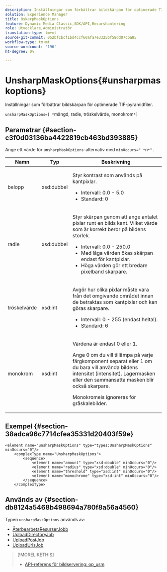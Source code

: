 ```yaml
---
description: Inställningar som förbättrar bildskärpan för optimerade TIF-pyramidfiler.
solution: Experience Manager
title: OskarpMaskOptions
feature: Dynamic Media Classic,SDK/API,Resurshantering
role: Utvecklare,Administratör
translation-type: tm+mt
source-git-commit: 052bfcbcf1bd4ccf60afa7e3325bf58dd07cba85
workflow-type: tm+mt
source-wordcount: '196'
ht-degree: 0%

---
```



# UnsharpMaskOptions{#unsharpmaskoptions}

Inställningar som förbättrar bildskärpan för optimerade TIF-pyramidfiler.

`unsharpMaskOptions=[ *`mängd, radie, tröskelvärde, monokrom`*]`

## Parametrar {#section-c3f0d03136ba4422819cb463bd393885}

Ange ett värde för `unsharpMaskOptions`-alternativ med `minOccurs=" *`n`*".`

<table id="table_D1392963C5694969A9D546F82DB6F45C">
 <thead>
  <tr>
   <th colname="col1" class="entry"> Namn </th>
   <th colname="col2" class="entry"> Typ </th>
   <th colname="col3" class="entry"> Beskrivning </th>
  </tr>
 </thead>
 <tbody>
  <tr>
   <td colname="col1"><span class="codeph"><span class="varname"> belopp</span></span></td>
   <td colname="col2"><span class="codeph"> xsd:dubbel</span></td>
   <td colname="col3"><p>Styr kontrast som används på kantpixlar. 
     <ul id="ul_7AA17E354EE64BC4A5BEAE853FF17191">
      <li id="li_42FB21C7ED884E1DB03274130B8DCB10">Intervall: 0.0 - 5.0 </li>
      <li id="li_E980CAA1A9C54D60A121F21C964820FF">Standard: 0 </li>
     </ul></p></td>
  </tr>
  <tr>
   <td colname="col1"><span class="codeph"><span class="varname"> radie</span></span></td>
   <td colname="col2"><span class="codeph"> xsd:dubbel</span></td>
   <td colname="col3"><p>Styr skärpan genom att ange antalet pixlar runt en bilds kant. Vilket värde som är korrekt beror på bildens storlek. 
     <ul id="ul_D4391CD407DE4B48AF4523EBD85D0D40">
      <li id="li_8AEF11A489484EFD91416F8A03C4DB25">Intervall: 0.0 - 250.0 </li>
      <li id="li_9F1D1B52AFBA46B8BDCDF99A21140002">Med låga värden ökas skärpan endast för kantpixlar. </li>
      <li id="li_7D9FD8AA4899404283D7AB596364A4AF">Höga värden gör ett bredare pixelband skarpare. </li>
     </ul></p></td>
  </tr>
  <tr>
   <td colname="col1"><span class="codeph"><span class="varname"> tröskelvärde</span></span></td>
   <td colname="col2"><span class="codeph"> xsd:int</span></td>
   <td colname="col3"><p>Avgör hur olika pixlar måste vara från det omgivande området innan de betraktas som kantpixlar och kan göras skarpare. 
     <ul id="ul_117E556E3ECF42CC878DD80D338D19CA">
      <li id="li_CFEE76DB78BF437E8463C9089486F8A6">Intervall: 0 - 255 (endast heltal). </li>
      <li id="li_77113DC2698A4D48B11288718766E6A2">Standard: 6 </li>
     </ul></p></td>
  </tr>
  <tr>
   <td colname="col1"><span class="codeph"><span class="varname"> monokrom</span></span></td>
   <td colname="col2"><span class="codeph"> xsd:int</span></td>
   <td colname="col3"><p>Värdena är endast <span class="codeph"> 0</span> eller <span class="codeph"> 1</span>. </p><p>Ange <span class="codeph"> 0</span> om du vill tillämpa på varje färgkomponent separat eller <span class="codeph"> 1</span> om du bara vill använda bildens intensitet (intensitet). Lagermasken eller den sammansatta masken blir också skarpare. </p><p><span class="codeph"><span class="varname"> Monokromeis </span></span> ignoreras för gråskalebilder. </p></td>
  </tr>
 </tbody>
</table>

## Exempel {#section-38adca96c7714cfea35331d20403f59e}

```
<element name="unsharpMaskOptions" type="types:UnsharpMaskOptions" minOccurs="0"/>
    <complexType name="UnsharpMaskOptions">
        <sequence>
            <element name="amount" type="xsd:double" minOccurs="0"/>
            <element name="radius" type="xsd:double" minOccurs="0"/>
            <element name="threshold" type="xsd:int" minOccurs="0"/>
            <element name="monochrome" type="xsd:int" minOccurs="0"/>        
        </sequence>
    </complexType>
```

## Används av {#section-db8124a5468b498694a780f8a56a4560}

Typen `unsharpMaskOptions` används av:

* [ÅterbearbetaResurserJobb](../../types/c-data-types/r-reprocess-assets-job.md#reference-a303f7832ae44fdab1dca7cc8bef3fa3)
* [UploadDirectoryJob](../../types/c-data-types/r-upload-directory-job.md#reference-e707ebf53b074c49ad983d1886e0bbb6)
* [UploadPostJob](../../types/c-data-types/r-upload-post-job.md#reference-bca2339b593f4637a687c33937215ef4)
* [UploadUrlsJob](../../types/c-data-types/r-upload-urls-job.md#reference-8e9bc895268c4321b233dbeadc990398)

>[!MORELIKETHIS]
>
>* [API-referens för bildservering: op_usm](https://experienceleague.adobe.com/docs/dynamic-media-developer-resources/image-serving-api/image-serving-api/http-protocol-reference/command-reference/r-op-usm.html)

